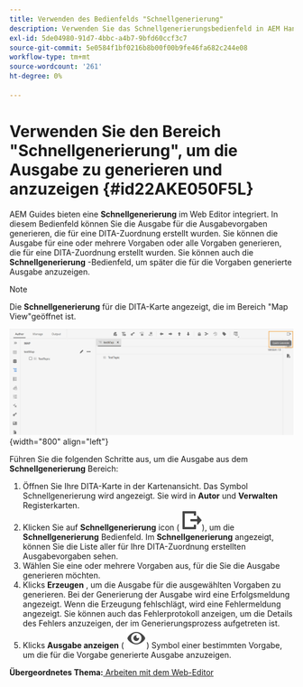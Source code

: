 ```yaml
---
title: Verwenden des Bedienfelds "Schnellgenerierung"
description: Verwenden Sie das Schnellgenerierungsbedienfeld in AEM Handbüchern. Erfahren Sie, wie Sie die Ausgabe aus dem Schnellgenerierungsbereich generieren und anzeigen.
exl-id: 5de04980-91d7-4bbc-a4b7-9bfd60ccf3c7
source-git-commit: 5e0584f1bf0216b8b00f00b9fe46fa682c244e08
workflow-type: tm+mt
source-wordcount: '261'
ht-degree: 0%

---
```


# Verwenden Sie den Bereich &quot;Schnellgenerierung&quot;, um die Ausgabe zu generieren und anzuzeigen {#id22AKE050F5L}

AEM Guides bieten eine **Schnellgenerierung** im Web Editor integriert. In diesem Bedienfeld können Sie die Ausgabe für die Ausgabevorgaben generieren, die für eine DITA-Zuordnung erstellt wurden. Sie können die Ausgabe für eine oder mehrere Vorgaben oder alle Vorgaben generieren, die für eine DITA-Zuordnung erstellt wurden. Sie können auch die **Schnellgenerierung** -Bedienfeld, um später die für die Vorgaben generierte Ausgabe anzuzeigen.

>[!NOTE]
>
> Die **Schnellgenerierung** für die DITA-Karte angezeigt, die im Bereich &quot;Map View&quot;geöffnet ist.

![](images/quick-generate-map-view.png){width="800" align="left"}

Führen Sie die folgenden Schritte aus, um die Ausgabe aus dem **Schnellgenerierung** Bereich:

1. Öffnen Sie Ihre DITA-Karte in der Kartenansicht. Das Symbol Schnellgenerierung wird angezeigt. Sie wird in **Autor** und **Verwalten** Registerkarten.
1. Klicken Sie auf **Schnellgenerierung** icon \( ![](images/quick-generate-icon.svg)\), um die **Schnellgenerierung** Bedienfeld. Im **Schnellgenerierung** angezeigt, können Sie die Liste aller für Ihre DITA-Zuordnung erstellten Ausgabevorgaben sehen.
1. Wählen Sie eine oder mehrere Vorgaben aus, für die Sie die Ausgabe generieren möchten.
1. Klicks **Erzeugen** , um die Ausgabe für die ausgewählten Vorgaben zu generieren. Bei der Generierung der Ausgabe wird eine Erfolgsmeldung angezeigt. Wenn die Erzeugung fehlschlägt, wird eine Fehlermeldung angezeigt. Sie können auch das Fehlerprotokoll anzeigen, um die Details des Fehlers anzuzeigen, der im Generierungsprozess aufgetreten ist.
1. Klicks **Ausgabe anzeigen** \( ![](images/view-output-icon.svg)\) Symbol einer bestimmten Vorgabe, um die für die Vorgabe generierte Ausgabe anzuzeigen.

**Übergeordnetes Thema:**[ Arbeiten mit dem Web-Editor](web-editor.md)
